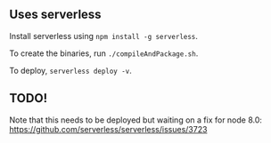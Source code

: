 ## Uses serverless

Install serverless using `npm install -g serverless`.

To create the binaries, run `./compileAndPackage.sh`.

To deploy, `serverless deploy -v`.

## TODO! 

Note that this needs to be deployed but waiting on a fix for node 8.0: https://github.com/serverless/serverless/issues/3723